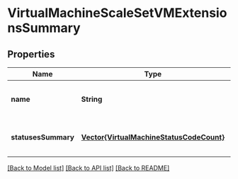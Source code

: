 # VirtualMachineScaleSetVMExtensionsSummary


## Properties
Name | Type | Description | Notes
------------ | ------------- | ------------- | -------------
**name** | **String** | The extension name. | [optional] [readonly] [default to nothing]
**statusesSummary** | [**Vector{VirtualMachineStatusCodeCount}**](VirtualMachineStatusCodeCount.md) | The extensions information. | [optional] [readonly] [default to nothing]


[[Back to Model list]](../README.md#models) [[Back to API list]](../README.md#api-endpoints) [[Back to README]](../README.md)


